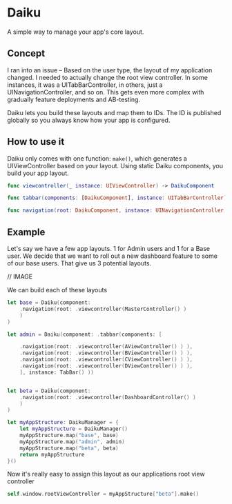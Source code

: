 # Daiku

A simple way to manage your app's core layout.

## Concept

I ran into an issue – Based on the user type, the layout of my application changed. I needed to actually change the root view controller. In some instances, it was a UITabBarController, in others, just a UINavigationController, and so on. This gets even more complex with gradually feature deployments and AB-testing.

Daiku lets you build these layouts and map them to IDs. The ID is published globally so you always know how your app is configured.

## How to use it

Daiku only comes with one function: `make()`, which generates a UIViewController based on your layout. Using static Daiku components, you build your app layout.

```swift
func viewcontroller(_ instance: UIViewController) -> DaikuComponent

func tabbar(components: [DaikuComponent], instance: UITabBarController) -> DaikuComponent

func navigation(root: DaikuComponent, instance: UINavigationController) -> DaikuComponent

```

## Example

Let's say we have a few app layouts. 1 for Admin users and 1 for a Base user. We decide that we want to roll out a new dashboard feature to some of our base users. That give us 3 potential layouts.

// IMAGE

We can build each of these layouts

```swift
let base = Daiku(component:
    .navigation(root: .viewcontroller(MasterController() )
    )
)

let admin = Daiku(component: .tabbar(components: [

    .navigation(root: .viewcontroller(AViewController() ) ),
    .navigation(root: .viewcontroller(BViewController() ) ),
    .navigation(root: .viewcontroller(CViewController() ) ),
    .navigation(root: .viewcontroller(DViewController() ) ),
    ], instance: TabBar() ))


let beta = Daiku(component:
    .navigation(root: .viewcontroller(DashboardController() )
    )
)

let myAppStructure: DaikuManager = {
    let myAppStructure = DaikuManager()
    myAppStructure.map("base", base)
    myAppStructure.map("admin", admin)
    myAppStructure.map("beta", beta)
    return myAppStructure
}()
```

Now it's really easy to assign this layout as our applications root view controller

```swift
self.window.rootViewController = myAppStructure["beta"].make()
```
